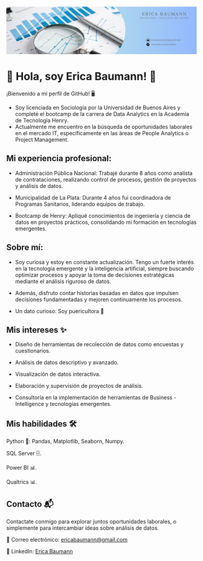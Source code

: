 ![Logo](https://raw.githubusercontent.com/ericabaumann/ericabaumann/a930746e26f733c8ade8c7747249d2dcb8d4c873/Banner%20de%20Linkedin%20Analista%20de%20Datos%20(1).png)
# 🚀 Hola, soy Erica Baumann! 👋



¡Bienvenido a mi perfil de GitHub! 🖥️


- Soy licenciada en Sociología por la Universidad de Buenos Aires y completé el bootcamp de la carrera de Data Analytics en la Academia de Tecnología Henry.
- Actualmente me encuentro en la búsqueda de oportunidades laborales en el mercado IT, específicamente en las áreas de People Analytics o Project Management.


## Mi experiencia profesional:

- Administración Pública Nacional: Trabajé durante 8 años como analista de contrataciones, realizando control de procesos, gestión de proyectos y análisis de datos.

- Municipalidad de La Plata: Durante 4 años fui coordinadora de Programas Sanitarios, liderando equipos de trabajo.

- Bootcamp de Henry: Apliqué conocimientos de ingeniería y ciencia de datos en proyectos prácticos, consolidando mi formación en tecnologías emergentes.

## Sobre mí:

- Soy curiosa y estoy en constante actualización. Tengo un fuerte interés en la tecnología emergente y la inteligencia artificial, siempre buscando optimizar procesos y apoyar la toma de decisiones estratégicas mediante el análisis riguroso de datos. 
- Además, disfruto contar historias basadas en datos que impulsen decisiones fundamentadas y mejoren continuamente los procesos.

- Un dato curioso: Soy puericultora 👶

## Mis intereses ✨

- Diseño de herramientas de recolección de datos como encuestas y cuestionarios.

- Análisis de datos descriptivo y avanzado.

- Visualización de datos interactiva.

- Elaboración y supervisión de proyectos de análisis.

- Consultoría en la implementación de herramientas de Business - Intelligence y tecnologías emergentes.

## Mis habilidades 🛠️

Python 🐍: Pandas, Matplotlib, Seaborn, Numpy.

SQL Server 🗄️.

Power BI 📊.

Qualtrics 📊.

## Contacto 📬

Contactate conmigo para explorar juntos oportunidades laborales, o simplemente para intercambiar ideas sobre análisis de datos.

📧 Correo electrónico: ericabaumann@gmail.com

💼 LinkedIn: [Erica Baumann](https://www.linkedin.com/in/eribau/)

